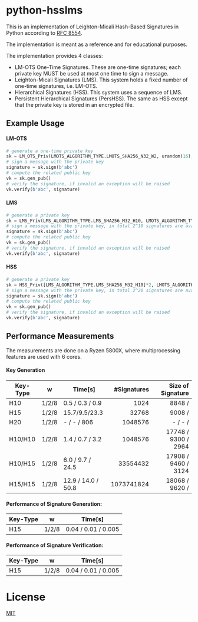 # python-hsslms

This is an implementation of Leighton-Micali Hash-Based Signatures in Python according to [RFC 8554](https://www.rfc-editor.org/rfc/rfc8554.html).

The implementation is meant as a reference and for educational purposes.

The implementation provides 4 classes:
 * LM-OTS One-Time Signatures. These are one-time signatures; each private key MUST be used at most one time to sign a message.
 * Leighton-Micali Signatures (LMS). This system holds a fixed number of one-time signatures, i.e. LM-OTS.
 * Hierarchical Signatures (HSS). This system uses a sequence of LMS.
 * Persistent Hierarchical Signatures (PersHSS). The same as HSS except that the private key is stored in an encrypted file.

## Example Usage
#### LM-OTS
```python
# generate a one-time private key
sk = LM_OTS_Priv(LMOTS_ALGORITHM_TYPE.LMOTS_SHA256_N32_W2, urandom(16), 0)
# sign a message with the private key
signature = sk.sign(b'abc')
# compute the related public key
vk = sk.gen_pub()
# verify the signature, if invalid an exception will be raised
vk.verify(b'abc', signature)
```
#### LMS
```python
# generate a private key
sk = LMS_Priv(LMS_ALGORITHM_TYPE.LMS_SHA256_M32_H10, LMOTS_ALGORITHM_TYPE.LMOTS_SHA256_N32_W8)
# sign a message with the private key, in total 2^10 signatures are available
signature = sk.sign(b'abc')
# compute the related public key
vk = sk.gen_pub()
# verify the signature, if invalid an exception will be raised
vk.verify(b'abc', signature)
```

#### HSS
```python
# generate a private key
sk = HSS_Priv([LMS_ALGORITHM_TYPE.LMS_SHA256_M32_H10]*2, LMOTS_ALGORITHM_TYPE.LMOTS_SHA256_N32_W1)
# sign a message with the private key, in total 2^20 signatures are available
signature = sk.sign(b'abc')
# compute the related public key
vk = sk.gen_pub()
# verify the signature, if invalid an exception will be raised
vk.verify(b'abc', signature)
```

## Performance Measurements
The measurements are done on a Ryzen 5800X, where multiprocessing features are used with 6 cores.

#### Key Generation
| Key-Type   | w     | Time[s]            | #Signatures   | Size of Signature   |
|------------|-------|--------------------|--------------:|--------------------:|
| H10        | 1/2/8 | 0.5 / 0.3 / 0.9    | 1024          | 8848 /
| H15        | 1/2/8 | 15.7/9.5/23.3      | 32768         | 9008 /
| H20        | 1/2/8 | - / - / 806        | 1048576       | - / - /
| H10/H10    | 1/2/8 | 1.4 / 0.7 / 3.2    | 1048576       | 17748 / 9300 / 2964
| H10/H15    | 1/2/8 | 6.0 / 9.7 / 24.5   | 33554432      | 17908 / 9460 / 3124
| H15/H15    | 1/2/8 | 12.9 / 14.0 / 50.8 | 1073741824    | 18068 / 9620 /


#### Performance of Signature Generation:
| Key-Type   | w     | Time[s]              |
|------------|-------|----------------------|
| H15        | 1/2/8 | 0.04 / 0.01 / 0.005  |


#### Performance of Signature Verification:
| Key-Type   | w     | Time[s]              |
|------------|-------|----------------------|
| H15        | 1/2/8 | 0.04 / 0.01 / 0.005  |


# License
[MIT](https://opensource.org/licenses/MIT)

